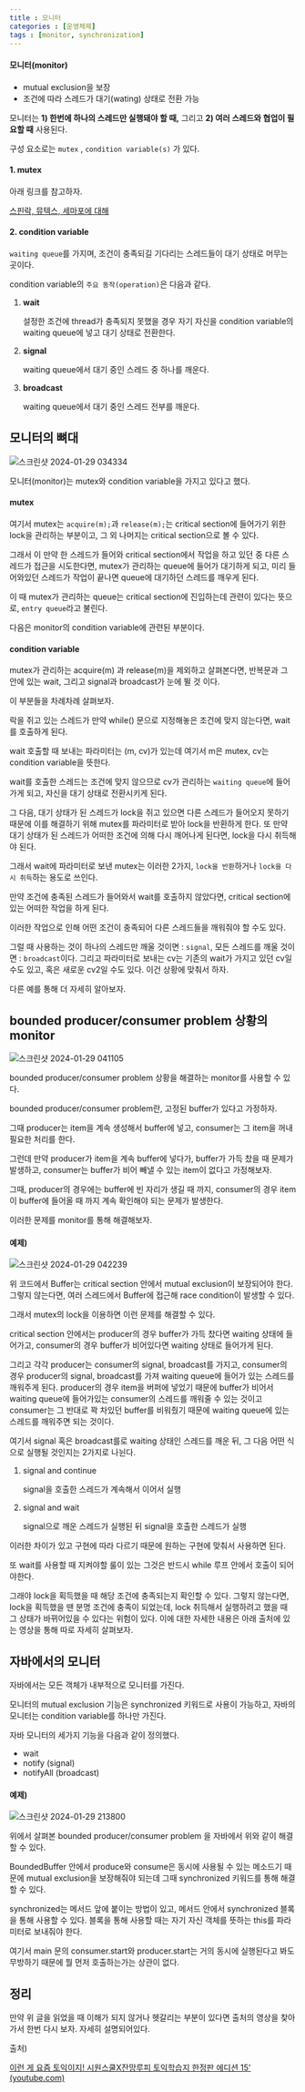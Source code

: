 ```yaml
---
title : 모니터
categories : [운영체제]
tags : [monitor, synchronization]
---
```


#### 모니터(monitor)

- mutual exclusion을 보장
- 조건에 따라 스레드가 대기(wating) 상태로 전환 가능



모니터는 **1) 한번에 하나의 스레드만 실행돼야 할 때,** 그리고 **2) 여러 스레드와 협업이 필요할 때** 사용된다.

구성 요소로는  `mutex` , `condition variable(s)` 가 있다.

####  1. mutex

아래 링크를 참고하자.

[스핀락, 뮤텍스, 세마포에 대해](https://sunjong0214.github.io/posts/%EC%8A%A4%ED%95%80%EB%9D%BD,-%EB%AE%A4%ED%85%8D%EC%8A%A4,-%EC%84%B8%EB%A7%88%ED%8F%AC/)


#### 2. condition variable

`waiting queue`를 가지며, 조건이 충족되길 기다리는 스레드들이 대기 상태로 머무는 곳이다.

condition variable의 `주요 동작(operation)`은 다음과 같다.

1. **wait**

   설정한 조건에 thread가 충족되지 못했을 경우 자기 자신을 condition variable의 waiting queue에 넣고 대기 상태로 전환한다.

2. **signal**

   waiting queue에서 대기 중인 스레드 중 하나를 깨운다.

3. **broadcast**

   waiting queue에서 대기 중인 스레드 전부를 깨운다.



## 모니터의 뼈대

![스크린샷 2024-01-29 034334](https://github.com/sunjong0214/algorithm-study/assets/117134728/b053b573-353d-4436-8499-ae91e4c11b5f)

모니터(monitor)는 mutex와 condition variable을 가지고 있다고 했다.

#### mutex

여기서 mutex는 `acquire(m);`과 `release(m);`는 critical section에 들어가기 위한 lock을 관리하는 부분이고, 그 외 나머지는 critical section으로 볼 수 있다.

그래서 이 만약 한 스레드가 들어와 critical section에서 작업을 하고 있던 중 다른 스레드가 접근을 시도한다면, mutex가 관리하는 queue에 들어가 대기하게 되고, 미리 들어와있던 스레드가 작업이 끝나면 queue에 대기하던 스레드를 깨우게 된다.

이 때 mutex가 관리하는 queue는 critical section에 진입하는데 관련이 있다는 뜻으로, `entry queue`라고 불린다.

다음은 monitor의 condition variable에 관련된 부분이다.

#### condition variable

mutex가 관리하는 acquire(m) 과 release(m)을 제외하고 살펴본다면, 반복문과 그 안에 있는 wait, 그리고 signal과 broadcast가 눈에 뛸 것 이다.

이 부분들을 차례차례 살펴보자.

락을 쥐고 있는 스레드가 만약 while() 문으로 지정해놓은 조건에 맞지 않는다면, wait를 호출하게 된다.

wait 호출할 때 보내는 파라미터는 (m, cv)가 있는데 여기서 m은 mutex, cv는 condition variable을 뜻한다.

wait를 호출한 스레드는 조건에 맞지 않으므로 cv가 관리하는 `waiting queue`에 들어가게 되고, 자신을 대기 상태로 전환시키게 된다.

그 다음, 대기 상태가 된 스레드가 lock을 쥐고 있으면 다른 스레드가 들어오지 못하기 때문에 이를 해결하기 위해 mutex를 파라미터로 받아 lock을 반환하게 한다. 또 만약 대기 상태가 된 스레드가 어떠한 조건에 의해 다시 깨어나게 된다면, lock을 다시 취득해야 된다.

그래서 wait에 파라미터로 보낸 mutex는 이러한 2가지, `lock을 반환`하거나 `lock을 다시 취득`하는 용도로 쓰인다.

만약 조건에 충족된 스레드가 들어와서 wait를 호출하지 않았다면, critical section에 있는 어떠한 작업을 하게 된다.

이러한 작업으로 인해 어떤 조건이 충족되어 다른 스레드들을 깨워줘야 할 수도 있다.

그럴 때 사용하는 것이 하나의 스레드만 깨울 것이면 : `signal`, 모든 스레드를 깨울 것이면 :   `broadcast`이다. 그리고 파라미터로 보내는 cv는 기존의 wait가 가지고 있던 cv일 수도 있고, 혹은 새로운 cv2일 수도 있다. 이건 상황에 맞춰서 하자.

다른 예를 통해 더 자세히 알아보자.



## bounded producer/consumer problem 상황의 monitor

![스크린샷 2024-01-29 041105](https://github.com/sunjong0214/algorithm-study/assets/117134728/e6261e4a-38e1-4dc0-af8d-813389fd239f)

bounded producer/consumer problem 상황을 해결하는 monitor를 사용할 수 있다.

bounded producer/consumer problem란, 고정된 buffer가 있다고 가정하자.

그때 producer는 item을 계속 생성해서 buffer에 넣고, consumer는 그 item을 꺼내 필요한 처리를 한다.

그런데 만약 producer가 item을 계속 buffer에 넣다가, buffer가 가득 찼을 때 문제가 발생하고, consumer는 buffer가 비어 빼낼 수 있는 item이 없다고 가정해보자.

그때, producer의 경우에는 buffer에 빈 자리가 생길 때 까지, consumer의 경우 item이 buffer에 들어올 때 까지 계속 확인해야 되는 문제가 발생한다.

이러한 문제를 monitor를 통해 해결해보자.

#### 예제)

![스크린샷 2024-01-29 042239](https://github.com/sunjong0214/algorithm-study/assets/117134728/92a4c279-f876-4a95-a828-6d342f5961c9)

위 코드에서 Buffer는 critical section 안에서 mutual exclusion이 보장되어야 한다. 그렇지 않는다면, 여러 스레드에서 Buffer에 접근해 race condition이 발생할 수 있다.

그래서 mutex의 lock을 이용하면 이런 문제를 해결할 수 있다.

critical section 안에서는 producer의 경우 buffer가 가득 찼다면 waiting 상태에 들어가고, consumer의 경우 buffer가 비어있다면 waiting 상태로 들어가게 된다.

그리고 각각 producer는 consumer의 signal, broadcast를 가지고, consumer의 경우 producer의 signal, broadcast를 가져 waiting queue에 들어가 있는 스레드를 깨워주게 된다. producer의 경우 item을 버퍼에 넣었기 때문에 buffer가 비어서 waiting queue에 들어가있는 consumer의 스레드를 깨워줄 수 있는 것이고 consumer는 그 반대로 꽉 차있던 buffer를 비워줬기 때문에 waiting queue에 있는 스레드를 깨워주면 되는 것이다.

여기서 signal 혹은 broadcast를로 waiting 상태인 스레드를 깨운 뒤, 그 다음 어떤 식으로 실행될 것인지는 2가지로 나뉜다.

1. signal and continue

   signal을 호출한 스레드가 계속해서 이어서 실행

2. signal and wait

   signal으로 깨운 스레드가 실행된 뒤 signal을 호출한 스레드가 실행

  이러한 차이가 있고 구현에 따라 다르기 때문에 원하는 구현에 맞춰서 사용하면 된다.

또 wait를 사용할 때 지켜야할 룰이 있는 그것은 반드시 while 루프 안에서 호출이 되어야한다.

그래야 lock을 획득했을 때 해당 조건에 충족되는지 확인할 수 있다. 그렇지 않는다면, lock을 획득했을 땐 분명 조건에 충족이 되었는데, lock 취득해서 실행하려고 했을 때 그 상태가 바뀌어있을 수 있다는 위험이 있다. 이에 대한 자세한 내용은 아래 출처에 있는 영상을 통해 따로 자세히 살펴보자.



## 자바에서의 모니터

자바에서는 모든 객체가 내부적으로 모니터를 가진다.

모니터의 mutual exclusion 기능은 synchronized 키워드로 사용이 가능하고, 자바의 모니터는 condition variable를 하나만 가진다.

자바 모니터의 세가지 기능을 다음과 같이 정의했다.

- wait
- notify (signal)
- notifyAll (broadcast)

#### 예제)

![스크린샷 2024-01-29 213800](https://github.com/sunjong0214/algorithm-study/assets/117134728/2a7c8345-15a8-4683-9f89-f314be15b064)

위에서 살펴본 bounded producer/consumer problem 을 자바에서 위와 같이 해결할 수 있다.

BoundedBuffer 안에서 produce와 consume은 동시에 사용될 수 있는 메소드기 때문에 mutual exclusion을 보장해줘야 되는데 그때 synchronized 키워드를 통해 해결할 수 있다.

synchronized는 메서드 앞에 붙이는 방법이 있고, 메서드 안에서 synchronized 블록을 통해 사용할 수 있다. 블록을 통해 사용할 때는 자기 자신 객체를 뜻하는 this를 파라미터로 보내줘야 한다.

여기서 main 문의 consumer.start와 producer.start는 거의 동시에 실행된다고 봐도 무방하기 때문에 뭘 먼저 호출하는가는 상관이 없다.

## 정리

만약 위 글을 읽었을 때 이해가 되지 않거나 헷갈리는 부분이 있다면 출처의 영상을 찾아가서 한번 다시 보자. 자세히 설명되어있다.



출처)

[이런 게 요즘 토익이지! 시원스쿨X잔망루피 토익학습지 한정판 에디션 15' (youtube.com)](https://www.youtube.com/watch?v=Dms1oBmRAlo&t=585s&ab_channel=쉬운코드)
